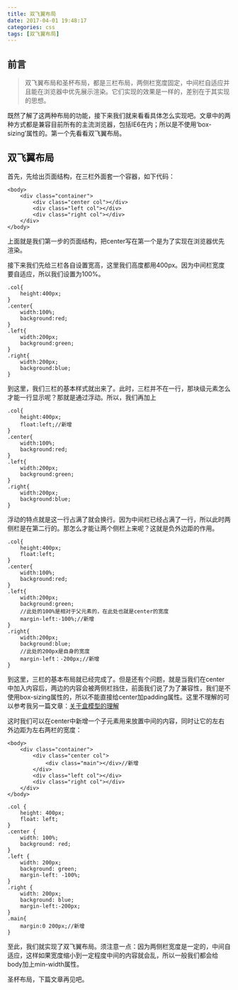 ```yaml
---
title: 双飞翼布局
date: 2017-04-01 19:48:17
categories: css
tags: [双飞翼布局]
---
```

## 前言
> 双飞翼布局和圣杯布局，都是三栏布局，两侧栏宽度固定，中间栏自适应并且能在浏览器中优先展示渲染。它们实现的效果是一样的，差别在于其实现的思想。

<!--more-->
既然了解了这两种布局的功能，接下来我们就来看看具体怎么实现吧。文章中的两种方式都是兼容目前所有的主流浏览器，包括IE6在内；所以是不使用‘box-sizing’属性的。第一个先看看双飞翼布局。
## 双飞翼布局

首先，先给出页面结构，在三栏外面套一个容器，如下代码：
```
<body>
    <div class="container">
        <div class="center col"></div>
        <div class="left col"></div>
        <div class="right col"></div>
    </div>
</body>
```
上面就是我们第一步的页面结构，把center写在第一个是为了实现在浏览器优先渲染。

接下来我们先给三栏各自设置宽高，这里我们高度都用400px。因为中间栏宽度要自适应，所以我们设置为100%。
```
.col{
    height:400px;
}
.center{
    width:100%;
    background:red;
}
.left{
    width:200px;
    background:green;
}
.right{
    width:200px;
    background:blue;
}
```
到这里，我们三栏的基本样式就出来了。此时，三栏并不在一行，那块级元素怎么才能一行显示呢？那就是通过浮动。所以，我们再加上
```
.col{
    height:400px;
    float:left;//新增
}
.center{
    width:100%;
    background:red;
}
.left{
    width:200px;
    background:green;
}
.right{
    width:200px;
    background:blue;
}
```
浮动的特点就是这一行占满了就会换行。因为中间栏已经占满了一行，所以此时两侧栏是在第二行的。那怎么才能让两个侧栏上来呢？这就是负外边距的作用。

```
.col{
    height:400px;
    float:left;
}
.center{
    width:100%;
    background:red;
}
.left{
    width:200px;
    background:green;
    //此处的100%是相对于父元素的，在此处也就是center的宽度
    margin-left:-100%;//新增
}
.right{
    width:200px;
    background:blue;
    //此处的200px是自身的宽度
    margin-left：-200px;//新增
}
```
到这里，三栏的基本布局就已经完成了。但是还有个问题，就是当我们在center中加入内容后，两边的内容会被两侧栏挡住，前面我们说了为了兼容性，我们是不使用box-sizing属性的，所以不能直接给center加padding属性。这里不理解的可以参考我另一篇文章：[关于盒模型的理解](https://kursaal.vip/2017/01/16/%E5%85%B3%E4%BA%8E%E7%9B%92%E6%A8%A1%E5%9E%8B%E7%9A%84%E7%90%86%E8%A7%A3/)

这时我们可以在center中新增一个子元素用来放置中间的内容，同时让它的左右外边距为左右两栏的宽度：
```
<body>
    <div class="container">
        <div class="center col">
            <div class="main"></div>//新增
        </div>
        <div class="left col"></div>
        <div class="right col"></div>
    </div>
</body>
```

```
.col {
    height: 400px;
    float: left;
}
.center {
    width: 100%;
    background: red;
}
.left {
    width: 200px;
    background: green; 
    margin-left: -100%; 
}
.right {
    width: 200px;
    background: blue; 
    margin-left:-200px;
}
.main{
    margin:0 200px;//新增
}
```
至此，我们就实现了双飞翼布局。须注意一点：因为两侧栏宽度是一定的，中间自适应，这样如果宽度缩小到一定程度中间的内容就会乱，所以一般我们都会给body加上min-width属性。

圣杯布局，下篇文章再见吧。

